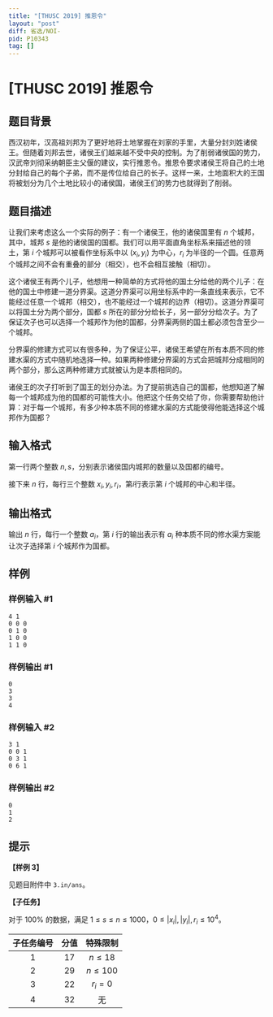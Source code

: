 ```yaml
---
title: "[THUSC 2019] 推恩令"
layout: "post"
diff: 省选/NOI-
pid: P10343
tag: []
---
```

# [THUSC 2019] 推恩令
## 题目背景

西汉初年，汉高祖刘邦为了更好地将土地掌握在刘家的手里，大量分封刘姓诸侯王。但随着刘邦去世，诸侯王们越来越不受中央的控制。为了削弱诸侯国的势力，汉武帝刘彻采纳朝臣主父偃的建议，实行推恩令。推恩令要求诸侯王将自己的土地分封给自己的每个子弟，而不是传位给自己的长子。这样一来，土地面积大的王国将被划分为几个土地比较小的诸侯国，诸侯王们的势力也就得到了削弱。
## 题目描述

让我们来考虑这么一个实际的例子：有一个诸侯王，他的诸侯国里有 $n$ 个城邦，其中，城邦 $s$ 是他的诸侯国的国都。我们可以用平面直角坐标系来描述他的领土，第 $i$ 个城邦可以被看作坐标系中以 $(x_i,y_i)$ 为中心，$r_i$ 为半径的一个圆。任意两个城邦之间不会有重叠的部分（相交），也不会相互接触（相切）。

这个诸侯王有两个儿子，他想用一种简单的方式将他的国土分给他的两个儿子：在他的国土中修建一道分界渠。这道分界渠可以用坐标系中的一条直线来表示，它不能经过任意一个城邦（相交），也不能经过一个城邦的边界（相切）。这道分界渠可以将国土分为两个部分，国都 $s$ 所在的部分分给长子，另一部分分给次子。为了保证次子也可以选择一个城邦作为他的国都，分界渠两侧的国土都必须包含至少一个城邦。

分界渠的修建方式可以有很多种，为了保证公平，诸侯王希望在所有本质不同的修建水渠的方式中随机地选择一种。如果两种修建分界渠的方式会把城邦分成相同的两个部分，那么这两种修建方式就被认为是本质相同的。

诸侯王的次子打听到了国王的划分办法。为了提前挑选自己的国都，他想知道了解每一个城邦成为他的国都的可能性大小。他把这个任务交给了你，你需要帮助他计算：对于每一个城邦，有多少种本质不同的修建水渠的方式能使得他能选择这个城邦作为国都？
## 输入格式

第一行两个整数 $n,s$，分别表示诸侯国内城邦的数量以及国都的编号。

接下来 $n$ 行，每行三个整数 $x_i, y_i, r_i$，第$i$行表示第 $i$ 个城邦的中心和半径。
## 输出格式

输出 $n$ 行，每行一个整数 $a_i$，第 $i$ 行的输出表示有 $a_i$ 种本质不同的修水渠方案能让次子选择第 $i$ 个城邦作为国都。
## 样例

### 样例输入 #1
```
4 1
0 0 0
0 1 0
1 0 0
1 1 0

```
### 样例输出 #1
```
0
3
3
4
```
### 样例输入 #2
```
3 1
0 0 1
0 3 1
0 6 1

```
### 样例输出 #2
```
0
1
2
```
## 提示

**【样例 3】**

见题目附件中 `3.in/ans`。

**【子任务】**

对于 $100\%$ 的数据，满足 $1\leq s\leq n\leq 1000$，$0\leq |x_i|, |y_i|, r_i \leq 10^4$。

| 子任务编号 | 分值 | 特殊限制 |
| :--: | :--: | :--: |
| 1 | 17 | $n\leq 18$ |
| 2 | 29 | $n\leq 100$ |
| 3 | 22 | $r_i=0$ |
| 4 | 32 | 无 |
